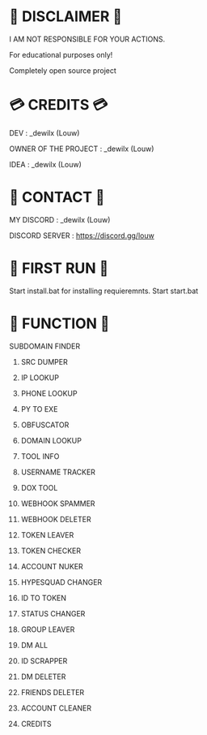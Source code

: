 # 🚨 DISCLAIMER 🚨
I AM NOT RESPONSIBLE FOR YOUR ACTIONS.

For educational purposes only!

Completely open source project

# 💳 CREDITS 💳
DEV : _dewilx (Louw)

OWNER OF THE PROJECT : _dewilx (Louw)

IDEA : _dewilx (Louw)

# 📱 CONTACT 📱
MY DISCORD : _dewilx (Louw)

DISCORD SERVER : https://discord.gg/louw

# 🥇 FIRST RUN 🥇
Start install.bat for installing requieremnts.
Start start.bat
# 📖 FUNCTION 📖
SUBDOMAIN FINDER

1. SRC DUMPER

2. IP LOOKUP

3. PHONE LOOKUP

4. PY TO EXE

5. OBFUSCATOR

6. DOMAIN LOOKUP

7. TOOL INFO

8. USERNAME TRACKER

9. DOX TOOL

10. WEBHOOK SPAMMER

11. WEBHOOK DELETER

12. TOKEN LEAVER

13. TOKEN CHECKER

14. ACCOUNT NUKER

15. HYPESQUAD CHANGER

16. ID TO TOKEN

17. STATUS CHANGER

18. GROUP LEAVER

19. DM ALL

20. ID SCRAPPER

21. DM DELETER

22. FRIENDS DELETER

23. ACCOUNT CLEANER

24. CREDITS
